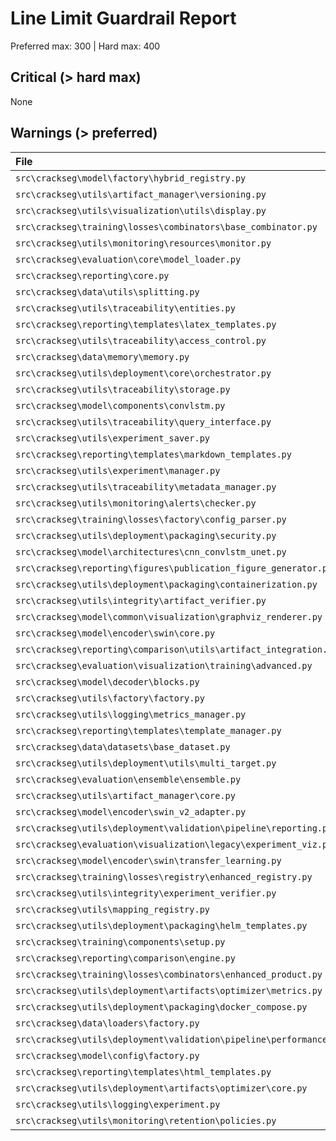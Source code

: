 <!-- markdownlint-disable-file -->
# Line Limit Guardrail Report

Preferred max: 300 | Hard max: 400

## Critical (> hard max)

None

## Warnings (> preferred)

File | Lines
:-- | --:
`src\crackseg\model\factory\hybrid_registry.py` | 400
`src\crackseg\utils\artifact_manager\versioning.py` | 399
`src\crackseg\utils\visualization\utils\display.py` | 399
`src\crackseg\training\losses\combinators\base_combinator.py` | 398
`src\crackseg\utils\monitoring\resources\monitor.py` | 397
`src\crackseg\evaluation\core\model_loader.py` | 396
`src\crackseg\reporting\core.py` | 394
`src\crackseg\data\utils\splitting.py` | 393
`src\crackseg\utils\traceability\entities.py` | 390
`src\crackseg\reporting\templates\latex_templates.py` | 387
`src\crackseg\utils\traceability\access_control.py` | 387
`src\crackseg\data\memory\memory.py` | 386
`src\crackseg\utils\deployment\core\orchestrator.py` | 385
`src\crackseg\utils\traceability\storage.py` | 384
`src\crackseg\model\components\convlstm.py` | 383
`src\crackseg\utils\traceability\query_interface.py` | 382
`src\crackseg\utils\experiment_saver.py` | 381
`src\crackseg\reporting\templates\markdown_templates.py` | 373
`src\crackseg\utils\experiment\manager.py` | 371
`src\crackseg\utils\traceability\metadata_manager.py` | 368
`src\crackseg\utils\monitoring\alerts\checker.py` | 365
`src\crackseg\training\losses\factory\config_parser.py` | 364
`src\crackseg\utils\deployment\packaging\security.py` | 361
`src\crackseg\model\architectures\cnn_convlstm_unet.py` | 359
`src\crackseg\reporting\figures\publication_figure_generator.py` | 358
`src\crackseg\utils\deployment\packaging\containerization.py` | 357
`src\crackseg\utils\integrity\artifact_verifier.py` | 356
`src\crackseg\model\common\visualization\graphviz_renderer.py` | 355
`src\crackseg\model\encoder\swin\core.py` | 354
`src\crackseg\reporting\comparison\utils\artifact_integration.py` | 354
`src\crackseg\evaluation\visualization\training\advanced.py` | 353
`src\crackseg\model\decoder\blocks.py` | 353
`src\crackseg\utils\factory\factory.py` | 350
`src\crackseg\utils\logging\metrics_manager.py` | 350
`src\crackseg\reporting\templates\template_manager.py` | 348
`src\crackseg\data\datasets\base_dataset.py` | 344
`src\crackseg\utils\deployment\utils\multi_target.py` | 344
`src\crackseg\evaluation\ensemble\ensemble.py` | 341
`src\crackseg\utils\artifact_manager\core.py` | 339
`src\crackseg\model\encoder\swin_v2_adapter.py` | 338
`src\crackseg\utils\deployment\validation\pipeline\reporting.py` | 332
`src\crackseg\evaluation\visualization\legacy\experiment_viz.py` | 331
`src\crackseg\model\encoder\swin\transfer_learning.py` | 331
`src\crackseg\training\losses\registry\enhanced_registry.py` | 331
`src\crackseg\utils\integrity\experiment_verifier.py` | 328
`src\crackseg\utils\mapping_registry.py` | 323
`src\crackseg\utils\deployment\packaging\helm_templates.py` | 322
`src\crackseg\training\components\setup.py` | 321
`src\crackseg\reporting\comparison\engine.py` | 320
`src\crackseg\training\losses\combinators\enhanced_product.py` | 319
`src\crackseg\utils\deployment\artifacts\optimizer\metrics.py` | 316
`src\crackseg\utils\deployment\packaging\docker_compose.py` | 310
`src\crackseg\data\loaders\factory.py` | 308
`src\crackseg\utils\deployment\validation\pipeline\performance.py` | 308
`src\crackseg\model\config\factory.py` | 305
`src\crackseg\reporting\templates\html_templates.py` | 305
`src\crackseg\utils\deployment\artifacts\optimizer\core.py` | 305
`src\crackseg\utils\logging\experiment.py` | 303
`src\crackseg\utils\monitoring\retention\policies.py` | 302
